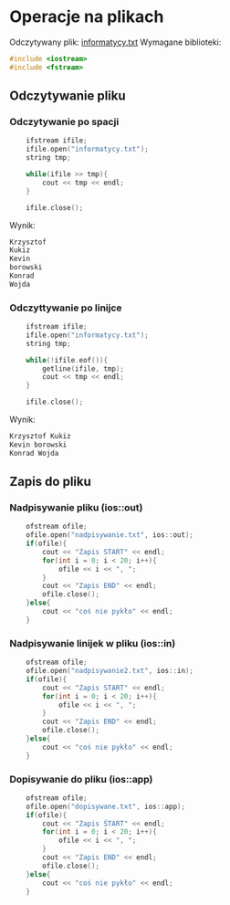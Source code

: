 # Operacje na plikach
Odczytywany plik: [informatycy.txt](informatycy.txt)
Wymagane biblioteki:
```c++
#include <iostream>
#include <fstream>
```

## Odczytywanie pliku
### Odczytywanie po spacji
```c++
    ifstream ifile;
    ifile.open("informatycy.txt");
    string tmp;

    while(ifile >> tmp){
        cout << tmp << endl;
    }

    ifile.close();
```
Wynik:
```cmd
Krzysztof
Kukiz
Kevin
borowski
Konrad
Wojda
```
### Odczyttywanie po linijce
```c++
    ifstream ifile;
    ifile.open("informatycy.txt");
    string tmp;

    while(!ifile.eof()){
        getline(ifile, tmp);
        cout << tmp << endl;
    }

    ifile.close();
```
Wynik:
```cmd
Krzysztof Kukiz
Kevin borowski
Konrad Wojda
```

## Zapis do pliku
### Nadpisywanie pliku (ios::out)
```c++
    ofstream ofile;
    ofile.open("nadpisywanie.txt", ios::out);
    if(ofile){
        cout << "Zapis START" << endl;
        for(int i = 0; i < 20; i++){
            ofile << i << ", ";
        }
        cout << "Zapis END" << endl;
        ofile.close();
    }else{
        cout << "coś nie pykło" << endl;
    }
```
### Nadpisywanie linijek w pliku (ios::in)
```c++
    ofstream ofile;
    ofile.open("nadpisywanie2.txt", ios::in);
    if(ofile){
        cout << "Zapis START" << endl;
        for(int i = 0; i < 20; i++){
            ofile << i << ", ";
        }
        cout << "Zapis END" << endl;
        ofile.close();
    }else{
        cout << "coś nie pykło" << endl;
    }
```
### Dopisywanie do pliku (ios::app)
```c++
    ofstream ofile;
    ofile.open("dopisywane.txt", ios::app);
    if(ofile){
        cout << "Zapis ŚTART" << endl;
        for(int i = 0; i < 20; i++){
            ofile << i << ", ";
        }
        cout << "Zapis END" << endl;
        ofile.close();
    }else{
        cout << "coś nie pykło" << endl;
    }
```